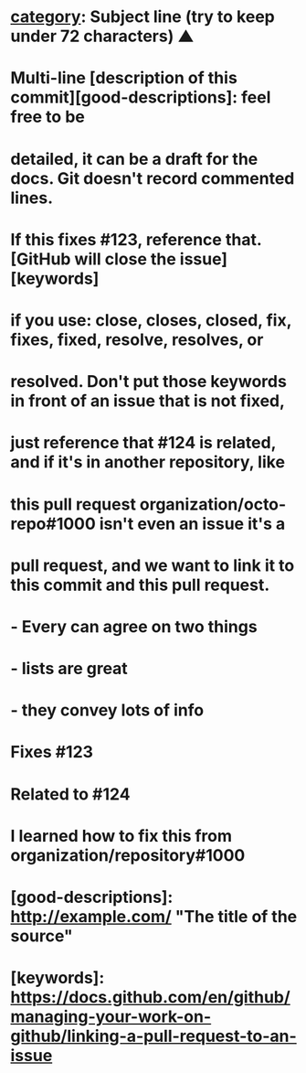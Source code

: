 
# [category](feature): Subject line (try to keep under 72 characters)  ▲
#
# Multi-line [description of this commit][good-descriptions]: feel free to be
# detailed, it can be a draft for the docs. Git doesn't record commented lines.
#
# If this fixes #123, reference that.  [GitHub will close the issue][keywords]
# if you use: close, closes, closed, fix, fixes, fixed, resolve, resolves, or
# resolved. Don't put those keywords in front of an issue that is not fixed,
# just reference that #124 is related, and if it's in another repository, like
# this pull request  organization/octo-repo#1000 isn't even an issue it's a
# pull request, and we want to link it to this commit and this pull request.
# 
# - Every can agree on two things
#   - lists are great
#   - they convey lots of info
#
# Fixes #123
# Related to #124
# I learned how to fix this from organization/repository#1000
# 
# [good-descriptions]: http://example.com/  "The title of the source"
# [keywords]: https://docs.github.com/en/github/managing-your-work-on-github/linking-a-pull-request-to-an-issue

